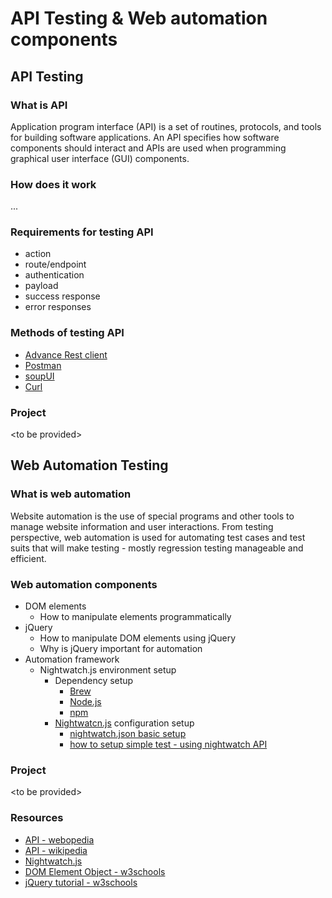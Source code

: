 # API Testing & Web automation components

## API Testing
### What is API
Application program interface (API) is a set of routines, protocols, and tools for building software applications. An API specifies how software components should interact and APIs are used when programming graphical user interface (GUI) components.
### How does it work
...

### Requirements for testing API
- action
- route/endpoint
- authentication
- payload
- success response
- error responses

### Methods of testing API
- [Advance Rest client](https://chrome.google.com/webstore/detail/advanced-rest-client/hgmloofddffdnphfgcellkdfbfbjeloo?hl=en-US)
- [Postman](https://www.getpostman.com/)
- [soupUI](https://www.soapui.org/)
- [Curl](https://curl.haxx.se/)

### Project
\<to be provided\>

## Web Automation Testing
### What is web automation
Website automation is the use of special programs and other tools to manage website information and user interactions. From testing perspective, web automation is used for automating test cases and test suits that will make testing - mostly regression testing manageable and efficient. 

### Web automation components
- DOM elements
  - How to manipulate elements programmatically
- jQuery
  - How to manipulate DOM elements using jQuery
  - Why is jQuery important for automation
- Automation framework
  - Nightwatch.js environment setup
    - Dependency setup
      - [Brew](http://brew.sh/)
      - [Node.js](https://nodejs.org/en/)
      - [npm](https://www.npmjs.com/)
    - [Nightwatcn.js](Nightwatch.js) configuration setup
      - [nightwatch.json basic setup](http://nightwatchjs.org/guide#settings-file)
      - [how to setup simple test - using nightwatch API](http://nightwatchjs.org/api)
  
### Project
\<to be provided\>
### Resources
- [API - webopedia](http://www.webopedia.com/TERM/A/API.html)
- [API - wikipedia](https://en.wikipedia.org/wiki/Application_programming_interface)
- [Nightwatch.js](http://nightwatchjs.org/)
- [DOM Element Object - w3schools](http://www.w3schools.com/jsref/dom_obj_all.asp)
- [jQuery tutorial - w3schools](http://www.w3schools.com/jquery/)
